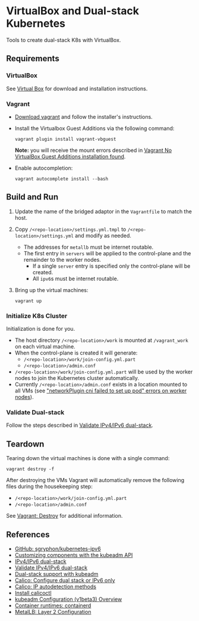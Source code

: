 # VirtualBox and Dual-stack Kubernetes

Tools to create dual-stack K8s with VirtualBox.

## Requirements

### VirtualBox

See [Virtual Box](https://www.virtualbox.org/) for download and installation instructions.

### Vagrant

* [Download vagrant](https://www.vagrantup.com/downloads) and follow the installer's instructions.
* Install the Virtualbox Guest Additions via the following command:

  ```shell
  vagrant plugin install vagrant-vbguest
  ```

  **Note:** you will receive the mount errors described in [Vagrant No VirtualBox Guest Additions installation found](https://www.devopsroles.com/vagrant-no-virtualbox-guest-additions-installation-found-fixed/).
* Enable autocompletion:

  ```shell
  vagrant autocomplete install --bash
  ```

## Build and Run

1. Update the name of the bridged adaptor in the `Vagrantfile` to match the host.
2. Copy `/<repo-location>/settings.yml.tmpl` to `/<repo-location>/settings.yml` and modify as needed.
   * The addresses for `metallb` must be internet routable.
   * The first entry in `servers` will be applied to the control-plane and the remainder to the worker nodes.
     * If a single `server` entry is specified only the control-plane will be created.
     * All `ipv6`s must be internet routable.
3. Bring up the virtual machines:

   ```shell
   vagrant up
   ```

### Initialize K8s Cluster

Initialization is done for you.

* The host directory `/<repo-location>/work` is mounted at `/vagrant_work` on each virtual machine.
* When the control-plane is created it will generate:
    * `/<repo-location>/work/join-config.yml.part`
    * `/<repo-location>/admin.conf`
* `/<repo-location>/work/join-config.yml.part` will be used by the worker nodes to join the Kubernetes cluster automatically.
* Currently `/<repo-location>/admin.conf` exists in a location mounted to all VMs (see ["networkPlugin cni failed to set up pod" errors on worker nodes](https://github.com/adamhgriffith-uofu/ipv6-virtualbox-k8s/issues/4)).

### Validate Dual-stack

Follow the steps described in [Validate IPv4/IPv6 dual-stack](https://kubernetes.io/docs/tasks/network/validate-dual-stack/).

## Teardown

Tearing down the virtual machines is done with a single command:

```shell
vagrant destroy -f
```

After destroying the VMs Vagrant will automatically remove the following files during the housekeeping step:
* `/<repo-location>/work/join-config.yml.part`
* `/<repo-location>/admin.conf`

See [Vagrant: Destroy](https://www.vagrantup.com/docs/cli/destroy) for additional information.

## References

* [GitHub: sgryphon/kubernetes-ipv6 ](https://github.com/sgryphon/kubernetes-ipv6)
* [Customizing components with the kubeadm API](https://kubernetes.io/docs/setup/production-environment/tools/kubeadm/control-plane-flags/)
* [IPv4/IPv6 dual-stack](https://kubernetes.io/docs/concepts/services-networking/dual-stack/#enable-ipv4-ipv6-dual-stack)
* [Validate IPv4/IPv6 dual-stack](https://kubernetes.io/docs/tasks/network/validate-dual-stack/)
* [Dual-stack support with kubeadm](https://kubernetes.io/docs/setup/production-environment/tools/kubeadm/dual-stack-support/)
* [Calico: Configure dual stack or IPv6 only](https://projectcalico.docs.tigera.io/networking/ipv6)
* [Calico: IP autodetection methods](https://projectcalico.docs.tigera.io/reference/node/configuration#ip-autodetection-methods)
* [Install calicoctl](https://projectcalico.docs.tigera.io/maintenance/clis/calicoctl/install)
* [kubeadm Configuration (v1beta3) Overview](https://kubernetes.io/docs/reference/config-api/kubeadm-config.v1beta3/)
* [Container runtimes: containerd](https://kubernetes.io/docs/setup/production-environment/container-runtimes/#containerd)
* [MetalLB: Layer 2 Configuration](https://metallb/universe.tf/configuration#layer-2-configuration)